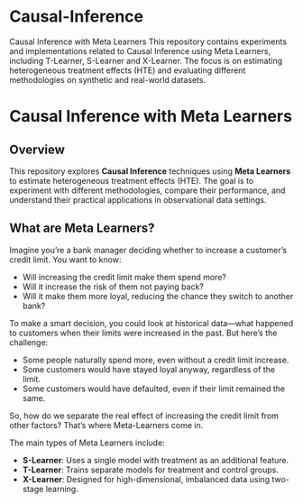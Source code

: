 # Causal-Inference
Causal Inference with Meta Learners This repository contains experiments and implementations related to Causal Inference using Meta Learners, including T-Learner, S-Learner and  X-Learner. The focus is on estimating heterogeneous treatment effects (HTE) and evaluating different methodologies on synthetic and real-world datasets.

# Causal Inference with Meta Learners

## Overview
This repository explores **Causal Inference** techniques using **Meta Learners** to estimate heterogeneous treatment effects (HTE). The goal is to experiment with different methodologies, compare their performance, and understand their practical applications in observational data settings.

## What are Meta Learners?
Imagine you’re a bank manager deciding whether to increase a customer’s credit limit. You want to know:

- Will increasing the credit limit make them spend more?
- Will it increase the risk of them not paying back?
- Will it make them more loyal, reducing the chance they switch to another bank?
  
To make a smart decision, you could look at historical data—what happened to customers when their limits were increased in the past. But here’s the challenge:

- Some people naturally spend more, even without a credit limit increase.
- Some customers would have stayed loyal anyway, regardless of the limit.
- Some customers would have defaulted, even if their limit remained the same.
  
So, how do we separate the real effect of increasing the credit limit from other factors? That’s where Meta-Learners come in.

The main types of Meta Learners include:
- **S-Learner**: Uses a single model with treatment as an additional feature.
- **T-Learner**: Trains separate models for treatment and control groups.
- **X-Learner**: Designed for high-dimensional, imbalanced data using two-stage learning.

